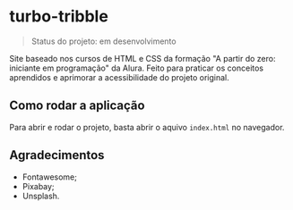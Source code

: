 # turbo-tribble

> Status do projeto: em desenvolvimento

Site baseado nos cursos de HTML e CSS da formação "A partir do zero: iniciante em programação" da Alura. Feito para praticar os conceitos aprendidos e aprimorar a acessibilidade do projeto original.

## Como rodar a aplicação

Para abrir e rodar o projeto, basta abrir o aquivo `index.html` no navegador.

## Agradecimentos

* Fontawesome;
* Pixabay;
* Unsplash.
